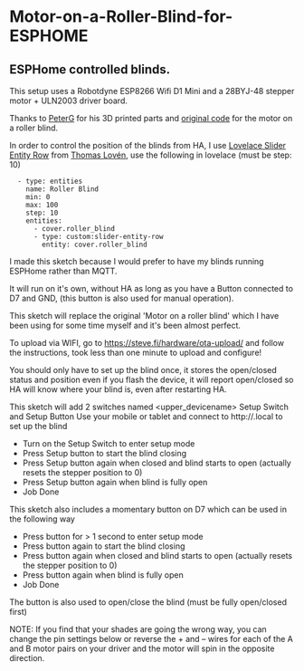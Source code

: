 # Motor-on-a-Roller-Blind-for-ESPHOME
## ESPHome controlled blinds.

This setup uses a Robotdyne ESP8266 Wifi D1 Mini and a 28BYJ-48 stepper motor + ULN2003 driver board.

Thanks to [PeterG](https://www.thingiverse.com/pgote/designs) for his 3D printed parts and [original code](https://www.thingiverse.com/thing:2392856) for the motor on a roller blind. 

In order to control the position of the blinds from HA, I use [Lovelace Slider Entity Row](https://github.com/thomasloven/lovelace-slider-entity-row) from [Thomas Lovén](https://github.com/thomasloven), use the following in lovelace (must be step: 10)

```  - type: entities
  - type: entities
    name: Roller Blind
    min: 0
    max: 100
    step: 10
    entities:
      - cover.roller_blind
      - type: custom:slider-entity-row
        entity: cover.roller_blind
```

I made this sketch because I would prefer to have my blinds running ESPHome rather than MQTT.

It will run on it's own, without HA as long as you have a Button connected to D7 and GND, (this button is also used for manual operation).

This sketch will replace the original 'Motor on a roller blind' which I have been using for some time myself and it's been almost perfect.

To upload via WIFI, go to https://steve.fi/hardware/ota-upload/ and follow the instructions, took less than one minute to upload and configure!

You should only have to set up the blind once, it stores the open/closed status and position even if you flash the device, it will report open/closed so HA will know where your blind is, even after restarting HA.

 This sketch will add 2 switches named <upper_devicename> Setup Switch and Setup Button
 Use your mobile or tablet and connect to http://<devicename>.local to set up the blind

 - Turn on the Setup Switch to enter setup mode
 - Press Setup button to start the blind closing
 - Press Setup button again when closed and blind starts to open (actually resets the stepper position to 0)
 - Press Setup button again when blind is fully open
 - Job Done

 This sketch also includes a momentary button on D7 which can be used in the following way

 - Press button for > 1 second to enter setup mode
 - Press button again to start the blind closing
 - Press button again when closed and blind starts to open (actually resets the stepper position to 0)
 - Press button again when blind is fully open
 - Job Done

 The button is also used to open/close the blind (must be fully open/closed first)

 NOTE:  If you find that your shades are going the wrong way, you can change the pin
        settings below or reverse the + and – wires for each of the A and B motor
        pairs on your driver and the motor will spin in the opposite direction.

